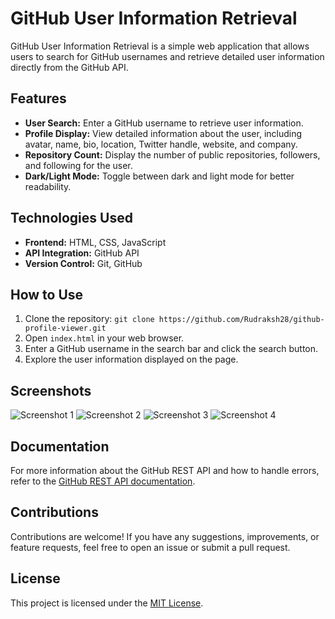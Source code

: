 # GitHub User Information Retrieval

GitHub User Information Retrieval is a simple web application that allows users to search for GitHub usernames and retrieve detailed user information directly from the GitHub API.

## Features
- **User Search:** Enter a GitHub username to retrieve user information.
- **Profile Display:** View detailed information about the user, including avatar, name, bio, location, Twitter handle, website, and company.
- **Repository Count:** Display the number of public repositories, followers, and following for the user.
- **Dark/Light Mode:** Toggle between dark and light mode for better readability.

## Technologies Used
- **Frontend:** HTML, CSS, JavaScript
- **API Integration:** GitHub API
- **Version Control:** Git, GitHub

## How to Use
1. Clone the repository: `git clone https://github.com/Rudraksh28/github-profile-viewer.git`
2. Open `index.html` in your web browser.
3. Enter a GitHub username in the search bar and click the search button.
4. Explore the user information displayed on the page.

## Screenshots
![Screenshot 1]()
![Screenshot 2]()
![Screenshot 3]()
![Screenshot 4]()

## Documentation
For more information about the GitHub REST API and how to handle errors, refer to the [GitHub REST API documentation](https://docs.github.com/en/rest/quickstart?apiVersion=2022-11-28).


## Contributions
Contributions are welcome! If you have any suggestions, improvements, or feature requests, feel free to open an issue or submit a pull request.

## License
This project is licensed under the [MIT License](LICENSE).
